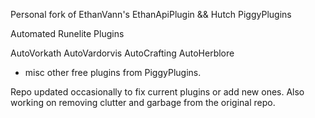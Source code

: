 Personal fork of EthanVann's EthanApiPlugin && Hutch PiggyPlugins

Automated Runelite Plugins

AutoVorkath
AutoVardorvis
AutoCrafting
AutoHerblore

+ misc other free plugins from PiggyPlugins.

Repo updated occasionally to fix current plugins or add new ones. Also working on removing clutter and garbage from the original repo.

